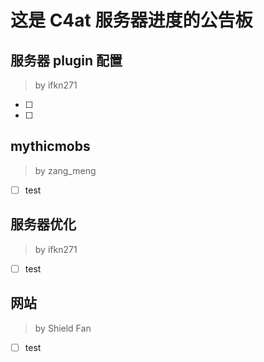 # 这是 C4at 服务器进度的公告板

## 服务器 plugin 配置
> by ifkn271
  - [ ] 
  - [ ] 


## mythicmobs
> by zang_meng
  - [ ] test


## 服务器优化
> by ifkn271
  - [ ] test

## 网站
> by Shield Fan
  - [ ] test
